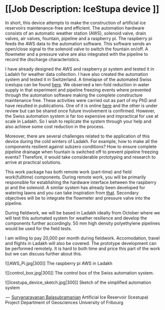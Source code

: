 
# [[Job Description: IceStupa device ]]

In short, this device attempts to make the construction of artificial ice reservoirs maintenance-free and efficient. The automation hardware consists of an automatic weather station (AWS), solenoid valve, drain valves, air valves, fountain, pipeline and a raspberry pi. The raspberry pi feeds the AWS data to the automation software. This software sends an open/close signal to the solenoid valve to switch the fountain on/off.  A flowmeter and a pressure valve are also integrated with the pipeline to record the discharge characteristics. 

I have already designed the AWS and raspberry pi system and tested it in Ladakh for weather data collection. I have also created the automation system and tested it in Switzerland. A timelapse of the automated Swiss icestupa can be found [here](https://youtu.be/kXi4abO4YVM). We observed a ten-fold reduction in water supply in that experiment and pipeline freezing events where prevented through the automation software making the complete constructure maintenance free. These activities were carried out as part of my PhD and have resulted in publications. One of it is online [here](https://www.frontiersin.org/articles/10.3389/feart.2021.771342/full) and the other is under review but can be shared once future involvement is confirmed. However, the Swiss automation system is far too expensive and impractical for use at scale in Ladakh. So I wish to replicate the system through your help and also achieve some cost reduction in the process. 

Moreover, there are several challenges related to the application of this device during the cold winters of Ladakh. For example, how to make all the components resilient against subzero conditions? How to ensure complete pipeline drainage when fountain is switched off to prevent pipeline freezing events? Therefore, it would take considerable prototyping and research to arrive at practical solutions. 

This work package has both remote work (part-time) and field work(fulltime) components. During remote work, you will be primarily responsible for establishing the hardware interface between the raspberry pi and the solenoid. A similar system has already been developed for watering lawns and you can take inspiration from [that](https://opensprinkler.com/). Secondary objectives will be to integrate the flowmeter and pressure valve into the pipeline. 

During fieldwork, we will be based in Ladakh ideally from October where we will test this automated system for weather resilience and develop the components further accordingly. 50 mm high density polyethylene pipelines would be used for the field tests. 

I am willing to pay 20,000 per month during fieldwork. Accomodation, travel and flights in Ladakh will also be covered. The prototype development can be performed remotely. It is hard to both time and price this part of the work but we can discuss further about this.

![[AWS_Pi.jpg|300]]
The raspberry pi AWS in Ladakh

![[control_box.jpg|300]]
The control box of the Swiss automation system.


![[Icestupa_device_sketch.jpg|300]]
Sketch of the simplified automation system

 — 
[Suryanarayanan Balasubramanian](https://bsurya.net/)
Artificial Ice Reservoir (Icestupa) Project
Department of Geosciences
University of Fribourg

